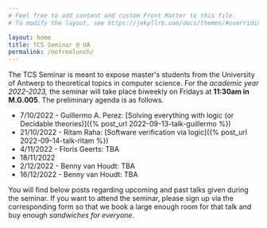 ```yaml
---
# Feel free to add content and custom Front Matter to this file.
# To modify the layout, see https://jekyllrb.com/docs/themes/#overriding-theme-defaults

layout: home
title: TCS Seminar @ UA
permalink: /nofreelunch/
---
```


The TCS Seminar is meant to expose master's students from the University of
Antwerp to theoretical topics in computer science. For the *academic year
2022-2023,* the seminar will take place biweekly on Fridays at **11:30am in
M.G.005**.  The preliminary agenda is as follows.
* 7/10/2022 - Guillermo A. Perez: [Solving everything with logic (or Decidable theories)]({% post_url 2022-09-13-talk-guillermo %})
* 21/10/2022 - Ritam Raha: [Software verification via
  logic]({% post_url 2022-09-14-talk-ritam %})
* 4/11/2022 - Floris Geerts: TBA
* 18/11/2022
* 2/12/2022 - Benny van Houdt: TBA
* 16/12/2022 - Benny van Houdt: TBA

You will find below posts regarding upcoming and past talks given during the
seminar. If you want to attend the seminar, please sign up via the
corresponding form so that we book a large enough room for that talk and buy
enough *sandwiches for everyone*.
